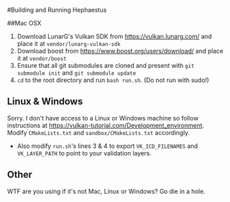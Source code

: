 #Building and Running Hephaestus

##Mac OSX
1. Download LunarG's Vulkan SDK from https://vulkan.lunarg.com/ and place it at `vendor/lunarg-vulkan-sdk`
2. Download boost from https://www.boost.org/users/download/ and place it at `vendor/boost`
3. Ensure that all git submodules are cloned and present with `git submodule init` and `git submodule update`
4. `cd` to the root directory and run `bash run.sh`. (Do not run with sudo!)

## Linux & Windows
Sorry. I don't have access to a Linux or Windows machine so follow instructions at https://vulkan-tutorial.com/Development_environment.
Modify `CMakeLists.txt` and `sandbox/CMakeLists.txt` accordingly.
- Also modify `run.sh`'s lines 3 & 4 to export `VK_ICD_FILENAMES` and `VK_LAYER_PATH` to point to your validation layers.


## Other
WTF are you using if it's not Mac, Linux or Windows? Go die in a hole.